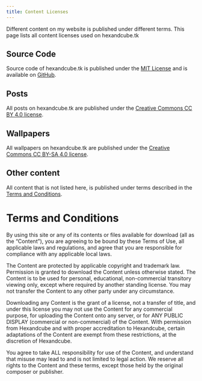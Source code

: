 ```yaml
---
title: Content Licenses
---
```


Different content on my website is published under different terms. This page lists all content licenses used on hexandcube.tk

## Source Code

Source code of hexandcube.tk is published under the [MIT License](https://github.com/hexandcube/hexandcube.tk/blob/master/LICENSE.md) and is available on [GitHub](https://github.com/hexandcube/hexandcube.tk).

## Posts

All posts on hexandcube.tk are published under the [Creative Commons CC BY 4.0 license](https://creativecommons.org/licenses/by/4.0/legalcode).

## Wallpapers

All wallpapers on hexandcube.tk are published under the [Creative Commons CC BY-SA 4.0 license](https://creativecommons.org/licenses/by-sa/4.0/legalcode).

## Other content 

All content that is not listed here, is published under terms described in the [Terms and Conditions](#terms-and-conditions).

# Terms and Conditions

By using this site or any of its contents or files available for download (all as the “Content”), you are agreeing to be bound by these Terms of Use, all applicable laws and regulations, and agree that you are responsible for compliance with any applicable local laws.

The Content are protected by applicable copyright and trademark law. Permission is granted to download the Content unless otherwise stated. The Content is to be used for personal, educational, non-commercial transitory viewing only, except where required by another standing license. You may not transfer the Content to any other party under any circumstance.

Downloading any Content is the grant of a license, not a transfer of title, and under this license you may not use the Content for any commercial purpose, for uploading the Content onto any server, or for ANY PUBLIC DISPLAY (commercial or non-commercial) of the Content. With permission from Hexandcube and with proper accreditation to Hexandcube, certain adaptations of the Content are exempt from these restrictions, at the discretion of Hexandcube.

You agree to take ALL responsibility for use of the Content, and understand that misuse may lead to and is not limited to legal action. We reserve all rights to the Content and these terms, except those held by the original composer or publisher.